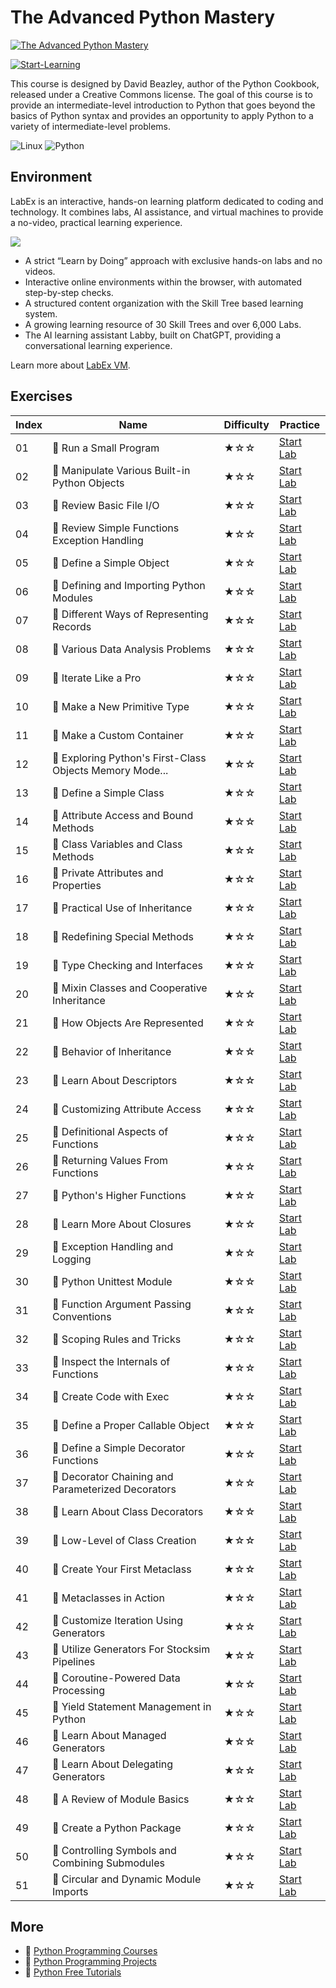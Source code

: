 # The Advanced Python Mastery

[![The Advanced Python Mastery](https://cover-creator.appbot.io/the-advanced-python-mastery.png)](https://labex.io/courses/the-advanced-python-mastery)

[![Start-Learning](https://img.shields.io/badge/Start-Learning-whitesmoke?style=for-the-badge)](https://labex.io/courses/the-advanced-python-mastery)

This course is designed by David Beazley, author of the Python Cookbook, released under a Creative Commons license. The goal of this course is to provide an intermediate-level introduction to Python that goes beyond the basics of Python syntax and provides an opportunity to apply Python to a variety of intermediate-level problems.

![Linux](https://img.shields.io/badge/Linux-whitesmoke?style=for-the-badge&logo=linux)
![Python](https://img.shields.io/badge/Python-whitesmoke?style=for-the-badge&logo=python)


## Environment

LabEx is an interactive, hands-on learning platform dedicated to coding and technology. It combines labs, AI assistance, and virtual machines to provide a no-video, practical learning experience.

![](https://tutorial-screenshot.getvm.io/images/vm-1725247253.png)

- A strict “Learn by Doing” approach with exclusive hands-on labs and no videos.
- Interactive online environments within the browser, with automated step-by-step checks.
- A structured content organization with the Skill Tree based learning system.
- A growing learning resource of 30 Skill Trees and over 6,000 Labs.
- The AI learning assistant Labby, built on ChatGPT, providing a conversational learning experience.

Learn more about [LabEx VM](https://support.labex.io/using-labex/virtual-machine).

## Exercises

|   Index | Name                                                    | Difficulty   | Practice                                                                                                                             |
|---------|---------------------------------------------------------|--------------|--------------------------------------------------------------------------------------------------------------------------------------|
|      01 | 📖 Run a Small Program                                   | ★☆☆          | <a target='_blank' href='https://labex.io/tutorials/python-run-a-small-program-132390'>Start Lab</a>                                 |
|      02 | 📖 Manipulate Various Built-in Python Objects            | ★☆☆          | <a target='_blank' href='https://labex.io/tutorials/python-manipulate-various-built-in-python-objects-132391'>Start Lab</a>          |
|      03 | 📖 Review Basic File I/O                                 | ★☆☆          | <a target='_blank' href='https://labex.io/tutorials/python-review-basic-file-i-o-132392'>Start Lab</a>                               |
|      04 | 📖 Review Simple Functions Exception Handling            | ★☆☆          | <a target='_blank' href='https://labex.io/tutorials/python-review-simple-functions-exception-handling-132393'>Start Lab</a>          |
|      05 | 📖 Define a Simple Object                                | ★☆☆          | <a target='_blank' href='https://labex.io/tutorials/python-define-a-simple-object-132394'>Start Lab</a>                              |
|      06 | 📖 Defining and Importing Python Modules                 | ★☆☆          | <a target='_blank' href='https://labex.io/tutorials/python-defining-and-importing-python-modules-132395'>Start Lab</a>               |
|      07 | 📖 Different Ways of Representing Records                | ★☆☆          | <a target='_blank' href='https://labex.io/tutorials/python-different-ways-of-representing-records-132428'>Start Lab</a>              |
|      08 | 📖 Various Data Analysis Problems                        | ★☆☆          | <a target='_blank' href='https://labex.io/tutorials/python-various-data-analysis-problems-132438'>Start Lab</a>                      |
|      09 | 📖 Iterate Like a Pro                                    | ★☆☆          | <a target='_blank' href='https://labex.io/tutorials/python-iterate-like-a-pro-132442'>Start Lab</a>                                  |
|      10 | 📖 Make a New Primitive Type                             | ★☆☆          | <a target='_blank' href='https://labex.io/tutorials/python-make-a-new-primitive-type-132443'>Start Lab</a>                           |
|      11 | 📖 Make a Custom Container                               | ★☆☆          | <a target='_blank' href='https://labex.io/tutorials/python-make-a-custom-container-132444'>Start Lab</a>                             |
|      12 | 📖 Exploring Python's First-Class Objects Memory Mode... | ★☆☆          | <a target='_blank' href='https://labex.io/tutorials/python-exploring-python-s-first-class-objects-memory-model-132489'>Start Lab</a> |
|      13 | 📖 Define a Simple Class                                 | ★☆☆          | <a target='_blank' href='https://labex.io/tutorials/python-define-a-simple-class-132490'>Start Lab</a>                               |
|      14 | 📖 Attribute Access and Bound Methods                    | ★☆☆          | <a target='_blank' href='https://labex.io/tutorials/python-attribute-access-and-bound-methods-132491'>Start Lab</a>                  |
|      15 | 📖 Class Variables and Class Methods                     | ★☆☆          | <a target='_blank' href='https://labex.io/tutorials/python-class-variables-and-class-methods-132493'>Start Lab</a>                   |
|      16 | 📖 Private Attributes and Properties                     | ★☆☆          | <a target='_blank' href='https://labex.io/tutorials/python-private-attributes-and-properties-132494'>Start Lab</a>                   |
|      17 | 📖 Practical Use of Inheritance                          | ★☆☆          | <a target='_blank' href='https://labex.io/tutorials/python-practical-use-of-inheritance-132495'>Start Lab</a>                        |
|      18 | 📖 Redefining Special Methods                            | ★☆☆          | <a target='_blank' href='https://labex.io/tutorials/python-redefining-special-methods-132496'>Start Lab</a>                          |
|      19 | 📖 Type Checking and Interfaces                          | ★☆☆          | <a target='_blank' href='https://labex.io/tutorials/python-type-checking-and-interfaces-132497'>Start Lab</a>                        |
|      20 | 📖 Mixin Classes and Cooperative Inheritance             | ★☆☆          | <a target='_blank' href='https://labex.io/tutorials/python-mixin-classes-and-cooperative-inheritance-132498'>Start Lab</a>           |
|      21 | 📖 How Objects Are Represented                           | ★☆☆          | <a target='_blank' href='https://labex.io/tutorials/python-how-objects-are-represented-132499'>Start Lab</a>                         |
|      22 | 📖 Behavior of Inheritance                               | ★☆☆          | <a target='_blank' href='https://labex.io/tutorials/python-behavior-of-inheritance-132500'>Start Lab</a>                             |
|      23 | 📖 Learn About Descriptors                               | ★☆☆          | <a target='_blank' href='https://labex.io/tutorials/python-learn-about-descriptors-132501'>Start Lab</a>                             |
|      24 | 📖 Customizing Attribute Access                          | ★☆☆          | <a target='_blank' href='https://labex.io/tutorials/python-customizing-attribute-access-132502'>Start Lab</a>                        |
|      25 | 📖 Definitional Aspects of Functions                     | ★☆☆          | <a target='_blank' href='https://labex.io/tutorials/python-definitional-aspects-of-functions-132503'>Start Lab</a>                   |
|      26 | 📖 Returning Values From Functions                       | ★☆☆          | <a target='_blank' href='https://labex.io/tutorials/python-returning-values-from-functions-132504'>Start Lab</a>                     |
|      27 | 📖 Python's Higher Functions                             | ★☆☆          | <a target='_blank' href='https://labex.io/tutorials/python-python-s-higher-functions-132505'>Start Lab</a>                           |
|      28 | 📖 Learn More About Closures                             | ★☆☆          | <a target='_blank' href='https://labex.io/tutorials/python-learn-more-about-closures-132506'>Start Lab</a>                           |
|      29 | 📖 Exception Handling and Logging                        | ★☆☆          | <a target='_blank' href='https://labex.io/tutorials/python-exception-handling-and-logging-132507'>Start Lab</a>                      |
|      30 | 📖 Python Unittest Module                                | ★☆☆          | <a target='_blank' href='https://labex.io/tutorials/python-python-unittest-module-132508'>Start Lab</a>                              |
|      31 | 📖 Function Argument Passing Conventions                 | ★☆☆          | <a target='_blank' href='https://labex.io/tutorials/python-function-argument-passing-conventions-132509'>Start Lab</a>               |
|      32 | 📖 Scoping Rules and Tricks                              | ★☆☆          | <a target='_blank' href='https://labex.io/tutorials/python-scoping-rules-and-tricks-132510'>Start Lab</a>                            |
|      33 | 📖 Inspect the Internals of Functions                    | ★☆☆          | <a target='_blank' href='https://labex.io/tutorials/python-inspect-the-internals-of-functions-132511'>Start Lab</a>                  |
|      34 | 📖 Create Code with Exec                                 | ★☆☆          | <a target='_blank' href='https://labex.io/tutorials/python-create-code-with-exec-132512'>Start Lab</a>                               |
|      35 | 📖 Define a Proper Callable Object                       | ★☆☆          | <a target='_blank' href='https://labex.io/tutorials/python-define-a-proper-callable-object-132513'>Start Lab</a>                     |
|      36 | 📖 Define a Simple Decorator Functions                   | ★☆☆          | <a target='_blank' href='https://labex.io/tutorials/python-define-a-simple-decorator-functions-132514'>Start Lab</a>                 |
|      37 | 📖 Decorator Chaining and Parameterized Decorators       | ★☆☆          | <a target='_blank' href='https://labex.io/tutorials/python-decorator-chaining-and-parameterized-decorators-132515'>Start Lab</a>     |
|      38 | 📖 Learn About Class Decorators                          | ★☆☆          | <a target='_blank' href='https://labex.io/tutorials/python-learn-about-class-decorators-132516'>Start Lab</a>                        |
|      39 | 📖 Low-Level of Class Creation                           | ★☆☆          | <a target='_blank' href='https://labex.io/tutorials/python-low-level-of-class-creation-132517'>Start Lab</a>                         |
|      40 | 📖 Create Your First Metaclass                           | ★☆☆          | <a target='_blank' href='https://labex.io/tutorials/python-create-your-first-metaclass-132519'>Start Lab</a>                         |
|      41 | 📖 Metaclasses in Action                                 | ★☆☆          | <a target='_blank' href='https://labex.io/tutorials/python-metaclasses-in-action-132521'>Start Lab</a>                               |
|      42 | 📖 Customize Iteration Using Generators                  | ★☆☆          | <a target='_blank' href='https://labex.io/tutorials/python-customize-iteration-using-generators-132522'>Start Lab</a>                |
|      43 | 📖 Utilize Generators For Stocksim Pipelines             | ★☆☆          | <a target='_blank' href='https://labex.io/tutorials/python-utilize-generators-for-stocksim-pipelines-132523'>Start Lab</a>           |
|      44 | 📖 Coroutine-Powered Data Processing                     | ★☆☆          | <a target='_blank' href='https://labex.io/tutorials/python-coroutine-powered-data-processing-132524'>Start Lab</a>                   |
|      45 | 📖 Yield Statement Management in Python                  | ★☆☆          | <a target='_blank' href='https://labex.io/tutorials/python-yield-statement-management-in-python-132525'>Start Lab</a>                |
|      46 | 📖 Learn About Managed Generators                        | ★☆☆          | <a target='_blank' href='https://labex.io/tutorials/python-learn-about-managed-generators-132526'>Start Lab</a>                      |
|      47 | 📖 Learn About Delegating Generators                     | ★☆☆          | <a target='_blank' href='https://labex.io/tutorials/python-learn-about-delegating-generators-132527'>Start Lab</a>                   |
|      48 | 📖 A Review of Module Basics                             | ★☆☆          | <a target='_blank' href='https://labex.io/tutorials/python-a-review-of-module-basics-132528'>Start Lab</a>                           |
|      49 | 📖 Create a Python Package                               | ★☆☆          | <a target='_blank' href='https://labex.io/tutorials/python-create-a-python-package-132529'>Start Lab</a>                             |
|      50 | 📖 Controlling Symbols and Combining Submodules          | ★☆☆          | <a target='_blank' href='https://labex.io/tutorials/python-controlling-symbols-and-combining-submodules-132530'>Start Lab</a>        |
|      51 | 📖 Circular and Dynamic Module Imports                   | ★☆☆          | <a target='_blank' href='https://labex.io/tutorials/python-circular-and-dynamic-module-imports-132531'>Start Lab</a>                 |

## More

- 🔗 [Python Programming Courses](https://github.com/labex-labs/awesome-programming-courses)
- 🔗 [Python Programming Projects](https://github.com/labex-labs/awesome-programming-projects)
- 🔗 [Python Free Tutorials](https://github.com/labex-labs/python-free-tutorials)

